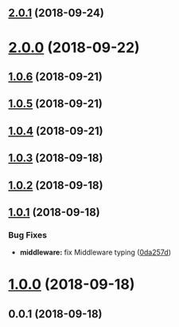 <a name="2.0.1"></a>
## [2.0.1](https://github.com/SpoonX/stix-gates/compare/v2.0.0...v2.0.1) (2018-09-24)



<a name="2.0.0"></a>
# [2.0.0](https://github.com/SpoonX/stix-gates/compare/v1.0.6...v2.0.0) (2018-09-22)



<a name="1.0.6"></a>
## [1.0.6](https://github.com/SpoonX/stix-gates/compare/v1.0.5...v1.0.6) (2018-09-21)



<a name="1.0.5"></a>
## [1.0.5](https://github.com/SpoonX/stix-gates/compare/v1.0.4...v1.0.5) (2018-09-21)



<a name="1.0.4"></a>
## [1.0.4](https://github.com/SpoonX/stix-gates/compare/v1.0.3...v1.0.4) (2018-09-21)



<a name="1.0.3"></a>
## [1.0.3](https://github.com/SpoonX/stix-gates/compare/v1.0.2...v1.0.3) (2018-09-18)



<a name="1.0.2"></a>
## [1.0.2](https://github.com/SpoonX/stix-gates/compare/v1.0.1...v1.0.2) (2018-09-18)



<a name="1.0.1"></a>
## [1.0.1](https://github.com/SpoonX/stix-gates/compare/v1.0.0...v1.0.1) (2018-09-18)


### Bug Fixes

* **middleware:** fix Middleware typing ([0da257d](https://github.com/SpoonX/stix-gates/commit/0da257d))



<a name="1.0.0"></a>
# [1.0.0](https://github.com/SpoonX/stix-gates/compare/v0.0.1...v1.0.0) (2018-09-18)



<a name="0.0.1"></a>
## 0.0.1 (2018-09-18)



